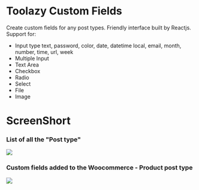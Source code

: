 # Toolazy Custom Fields

Create custom fields for any post types. Friendly interface built by Reactjs.
Support for:
- Input type text, password, color, date, datetime local, email, month, number, time, url, week
- Multiple Input
- Text Area
- Checkbox
- Radio
- Select
- File
- Image


# ScreenShort

### List of all the "Post type"
<img src="assets/images/ScreenShot-1.png">

### Custom fields added to the Woocommerce - Product post type
<img src="assets/images/ScreenShot-2.png">